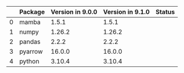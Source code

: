 <!-- markdown-link-check-disable -->

|    | Package   | Version in 9.0.0   | Version in 9.1.0   | Status   |
|---:|:----------|:-------------------|:-------------------|:---------|
|  0 | mamba     | 1.5.1              | 1.5.1              |          |
|  1 | numpy     | 1.26.2             | 1.26.2             |          |
|  2 | pandas    | 2.2.2              | 2.2.2              |          |
|  3 | pyarrow   | 16.0.0             | 16.0.0             |          |
|  4 | python    | 3.10.4             | 3.10.4             |          |